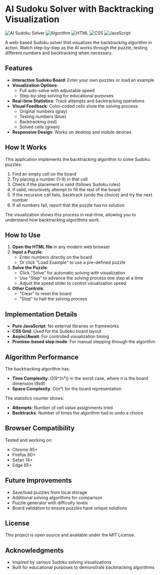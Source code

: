 # AI Sudoku Solver with Backtracking Visualization

![AI Sudoku Solver](https://img.shields.io/badge/Sudoku-Solver-blue)
![Algorithm](https://img.shields.io/badge/Algorithm-Backtracking-orange)
![HTML](https://img.shields.io/badge/HTML-5-red)
![CSS](https://img.shields.io/badge/CSS-3-blue)
![JavaScript](https://img.shields.io/badge/JavaScript-ES6-yellow)

A web-based Sudoku solver that visualizes the backtracking algorithm in action. Watch step-by-step as the AI works through the puzzle, testing different numbers and backtracking when necessary.

## Features

- **Interactive Sudoku Board**: Enter your own puzzles or load an example
- **Visualization Options**: 
  - Full auto-solve with adjustable speed
  - Step-by-step solving for educational purposes
- **Real-time Statistics**: Track attempts and backtracking operations
- **Visual Feedback**: Color-coded cells show the solving process:
  - Original numbers (gray)
  - Testing numbers (blue)
  - Backtracking (red)
  - Solved cells (green)
- **Responsive Design**: Works on desktop and mobile devices

## How It Works

This application implements the backtracking algorithm to solve Sudoku puzzles:

1. Find an empty cell on the board
2. Try placing a number (1-9) in that cell
3. Check if the placement is valid (follows Sudoku rules)
4. If valid, recursively attempt to fill the rest of the board
5. If the recursive call fails, backtrack (undo the choice) and try the next number
6. If all numbers fail, report that the puzzle has no solution

The visualization shows this process in real-time, allowing you to understand how backtracking algorithms work.

## How to Use

1. **Open the HTML file** in any modern web browser
2. **Input a Puzzle**: 
   - Enter numbers directly on the board
   - Or click "Load Example" to use a pre-defined puzzle
3. **Solve the Puzzle**:
   - Click "Solve" for automatic solving with visualization
   - Use "Step" to advance the solving process one step at a time
   - Adjust the speed slider to control visualization speed
4. **Other Controls**:
   - "Clear" to reset the board
   - "Stop" to halt the solving process

## Implementation Details

- **Pure JavaScript**: No external libraries or frameworks
- **CSS Grid**: Used for the Sudoku board layout
- **Async/Await**: For controlled visualization timing
- **Promise-based step mode**: For manual stepping through the algorithm

## Algorithm Performance

The backtracking algorithm has:
- **Time Complexity**: O(9^(n²)) in the worst case, where n is the board dimension (9x9)
- **Space Complexity**: O(n²) for the board representation

The statistics counter shows:
- **Attempts**: Number of cell value assignments tried
- **Backtracks**: Number of times the algorithm had to undo a choice

## Browser Compatibility

Tested and working on:
- Chrome 85+
- Firefox 80+
- Safari 14+
- Edge 85+

## Future Improvements

- Save/load puzzles from local storage
- Additional solving algorithms for comparison
- Puzzle generator with difficulty levels
- Board validation to ensure puzzles have unique solutions

## License

This project is open source and available under the MIT License.

## Acknowledgments

- Inspired by various Sudoku solving visualizations
- Built for educational purposes to demonstrate backtracking algorithms
